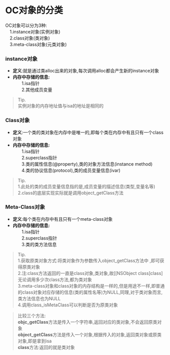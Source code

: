 # OC对象的分类

OC对象可以分为3种:</br>
　1.instance对象(实例对象)</br>
　2.class对象(类对象)</br>
　3.meta-class对象(元类对象)

### instance对象</br>
* **定义**:就是通过类alloc出来的对象,每次调用alloc都会产生新的instance对象</br>
* **内存中存储的信息:**</br>
　　1.isa指针</br> 
　　2.其他成员变量</br>
>Tip.</br>
>实例对象的内存地址值与isa的地址是相同的

### Class对象</br>
* **定义**:一个类的类对象在内存中是唯一的,即每个类在内存中有且只有一个class对象</br>
* **内存中存储的信息:**</br>
　　1.isa指针</br>
　　2.superclass指针</br>
　　3.类的属性信息(@property),类的对象方法信息(instance method)</br>
　　4.类的协议信息(protocol),类的成员变量信息(ivar)</br>
>Tip.</br>
>1.此处的类的成员变量信息指的是,成员变量的描述信息(类型,变量名等) </br>
2.class的底层实现实际就是调用object_getClass方法

### Meta-Class对象</br>
* **定义**:每个类在内存中有且只有一个meta-class对象</br>
* **内存中存储的信息:**</br>
　　1.isa指针</br>
　　2.superclass指针</br>
　　3.类的类方法信息</br>

>Tip.</br>
>1.获取原类对象方式:将类对象作为参数传入object_getClass方法中 ,即可获得原类对象</br>
2.注:class方法返回的一直是class对象,类对象,故[[NSObject class]class]无论调用多少次class方法,都为类对象</br>
3.meta-class对象和class对象的内存结构是一样的,但是用途不一样,即普通的class对象对应存储的信息(类的属性名等)为NULL,同理,对于类对象而言,类方法信息也为NULL</br>
4.调用class_isMetaClass可以判断是否为原类对象

>比较三个方法:</br>
>**objc_getClass**方法是传入一个字符串,返回对应的类对象,不会返回原类对象</br>
**object_getClass**方法是传入一个对象,根据传入的对象,返回类对象或原类对象,即是拿到isa</br>
**class**方法:返回的就是类对象</br> 